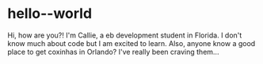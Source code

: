 # hello--world

Hi, how are you?!
I'm Callie, a eb development student in Florida.  I don't know much about code but I am excited to learn.  Also, anyone know a good place to get coxinhas in Orlando?  I've really been craving them...
